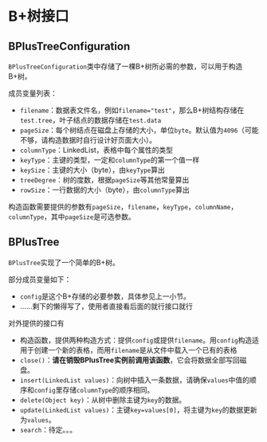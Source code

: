 # B+树接口



## BPlusTreeConfiguration

`BPlusTreeConfiguration`类中存储了一棵B+树所必需的参数，可以用于构造B+树。

成员变量列表：

* `filename`：数据表文件名，例如`filename="test"`，那么B+树结构存储在`test.tree`，叶子结点的数据存储在`test.data`
* `pageSize`：每个树结点在磁盘上存储的大小，单位`byte`。默认值为`4096`（可能不够，请构造数据时自行设计好页面大小）。
* `columnType`：LinkedList，表格中每个属性的类型
* `keyType`：主键的类型，一定和`columnType`的第一个值一样
* `keySize`：主键的大小（byte），由`keyType`算出
* `treeDegree`：树的度数，根据`pageSize`等其他常量算出
* `rowSize`：一行数据的大小（byte），由`columnType`算出

构造函数需要提供的参数有`pageSize`，`filename`，`keyType`，`columnName`，`columnType`，其中`pageSize`是可选参数。



## BPlusTree

`BPlusTree`实现了一个简单的B+树。

部分成员变量如下：

* `config`是这个B+存储的必要参数，具体参见上一小节。
* ……剩下的懒得写了，使用者直接看后面的就行接口就行

对外提供的接口有

* 构造函数，提供两种构造方式：提供`config`或提供`filename`。用`config`构造适用于创建一个新的表格，而用`filename`是从文件中载入一个已有的表格
* `close()`：**请在销毁BPlusTree实例前调用该函数**，它会将数据全部写回磁盘。
* `insert(LinkedList values)`：向树中插入一条数据，请确保`values`中值的顺序和`config`里存储`columnType`的顺序相同。
* `delete(Object key)`：从树中删除主键为`key`的数据。
* `update(LinkedList values)`：主键`key=values[0]`，将主键为`key`的数据更新为`values`。
* `search`：待定。。。



